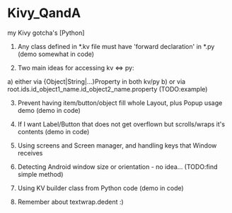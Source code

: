 # Kivy_QandA
my Kivy gotcha's [Python]



1. Any class defined in \*.kv file must have 'forward declaration' in \*.py (demo somewhat in code)

2. Two main ideas for accessing kv <=> py:

  a) either via {Object|String|...}Property in both kv/py
  b) or via root.ids.id\_object1\_name.id\_object2\_name.property  (TODO:example)

3. Prevent having item/button/object fill whole Layout, plus Popup usage demo (demo in code)

4. If I want Label/Button that does not get overflown but scrolls/wraps it's contents (demo in code)

5. Using screens and Screen manager, and handling keys that Window receives

6. Detecting Android window size or orientation - no idea... (TODO:find simple method)

7. Using KV builder class from Python code (demo in code)

8. Remember about textwrap.dedent :)



